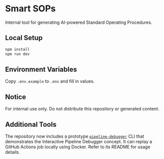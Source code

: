 # Smart SOPs

Internal tool for generating AI-powered Standard Operating Procedures.

## Local Setup

```bash
npm install
npm run dev
```

## Environment Variables
Copy `.env.example` to `.env` and fill in values.

## Notice
For internal use only. Do not distribute this repository or generated content.

## Additional Tools

The repository now includes a prototype [`pipeline-debugger`](./pipeline-debugger)
CLI that demonstrates the Interactive Pipeline Debugger concept. It can replay
a GitHub Actions job locally using Docker. Refer to its README for usage
details.
